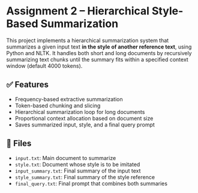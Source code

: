 # Assignment 2 – Hierarchical Style-Based Summarization

This project implements a hierarchical summarization system that summarizes a given input text **in the style of another reference text**, using Python and NLTK. It handles both short and long documents by recursively summarizing text chunks until the summary fits within a specified context window (default 4000 tokens).

## ✅ Features
- Frequency-based extractive summarization
- Token-based chunking and slicing
- Hierarchical summarization loop for long documents
- Proportional context allocation based on document size
- Saves summarized input, style, and a final query prompt

## 📁 Files
- `input.txt`: Main document to summarize
- `style.txt`: Document whose style is to be imitated
- `input_summary.txt`: Final summary of the input text
- `style_summary.txt`: Final summary of the style reference
- `final_query.txt`: Final prompt that combines both summaries
